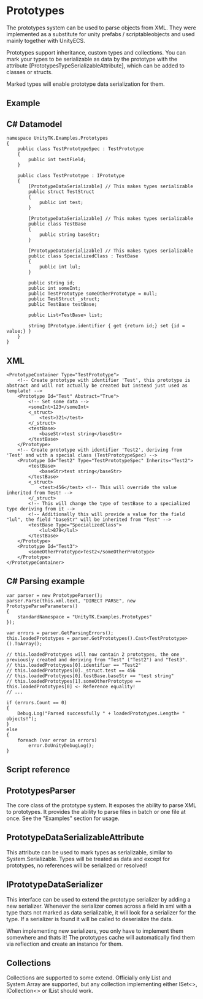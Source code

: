 # Prototypes

The prototypes system can be used to parse objects from XML.
They were implemented as a substitute for unity prefabs / scriptableobjects and used mainly together with UnityECS.

Prototypes support inheritance, custom types and collections.
You can mark your types to be serializable as data by the prototype with the attribute [PrototypesTypeSerializableAttribute], which can be added to classes or structs.

Marked types will enable prototype data serialization for them.

## Example

C# Datamodel
---
```
namespace UnityTK.Examples.Prototypes
{
	public class TestPrototypeSpec : TestPrototype
	{
		public int testField;
	}

	public class TestPrototype : IPrototype
	{
		[PrototypeDataSerializable] // This makes types serializable
		public struct TestStruct
		{
			public int test;
		}
		
		[PrototypeDataSerializable] // This makes types serializable
		public class TestBase
		{
			public string baseStr;
		}
		
		[PrototypeDataSerializable] // This makes types serializable
		public class SpecializedClass : TestBase
		{
			public int lul;
		}

		public string id;
		public int someInt;
		public TestPrototype someOtherPrototype = null;
		public TestStruct _struct;
		public TestBase testBase;
		
		public List<TestBase> list;

		string IPrototype.identifier { get {return id;} set {id = value;} }
	}
}
```

XML
---
```
<PrototypeContainer Type="TestPrototype">
    <!-- Create prototype with identifier 'Test', this prototype is abstract and will not actually be created but instead just used as template! -->
    <Prototype Id="Test" Abstract="True">
        <!-- Set some data -->
        <someInt>123</someInt>
        <_struct>
            <test>321</test>
        </_struct>
        <testBase>
            <baseStr>test string</baseStr>
        </testBase>
    </Prototype>
    <!-- Create prototype with identifier 'Test2', deriving from 'Test' and with a special class (TestPrototypeSpec) -->
    <Prototype Id="Test2" Type="TestPrototypeSpec" Inherits="Test2">
        <testBase>
            <baseStr>test string</baseStr>
        </testBase>
        <_struct>
            <test>456</test> <!-- This will override the value inherited from Test! -->
        </_struct>
        <!-- This will change the type of testBase to a specialized type deriving from it -->
        <!-- Additionally this will provide a value for the field "lul", the field "baseStr" will be inherited from "Test" -->
        <testBase Type="SpecializedClass">
            <lul>879</lul> 
        </testBase>
    </Prototype>
    <Prototype Id="Test3">
        <someOtherPrototype>Test2</someOtherPrototype>
    </Prototype>
</PrototypeContainer>
```

C# Parsing example
---
```
var parser = new PrototypeParser();
parser.Parse(this.xml.text, "DIRECT PARSE", new PrototypeParseParameters()
{
	standardNamespace = "UnityTK.Examples.Prototypes"
});

var errors = parser.GetParsingErrors();
this.loadedPrototypes = parser.GetPrototypes().Cast<TestPrototype>().ToArray();

// this.loadedPrototypes will now contain 2 prototypes, the one previously created and deriving from "Test" ("Test2") and "Test3".
// this.loadedPrototypes[0].identifier == "Test2"
// this.loadedPrototypes[0]._struct.test == 456
// this.loadedPrototypes[0].testBase.baseStr == "test string"
// this.loadedPrototypes[1].someOtherPrototype == this.loadedPrototypes[0] <- Reference equality!
// ...

if (errors.Count == 0)
{
	Debug.Log("Parsed successfully " + loadedPrototypes.Length+ " objects!");
}
else
{
	foreach (var error in errors)
		error.DoUnityDebugLog();
}
```

## Script reference

PrototypesParser
----

The core class of the prototype system. It exposes the ability to parse XML to prototypes.
It provides the ability to parse files in batch or one file at once. See the "Examples" section for usage.

PrototypeDataSerializableAttribute
---

This attribute can be used to mark types as serializable, similar to System.Serializable.
Types will be treated as data and except for prototypes, no references will be serialized or resolved!

IPrototypeDataSerializer
---

This interface can be used to extend the prototype serializer by adding a new serializer.
Whenever the serializer comes across a field in xml with a type thats not marked as data serializable, it will look for a serializer for the type.
If a serializer is found it will be called to deserialize the data.

When implementing new serializers, you only have to implement them somewhere and thats it!
The prototypes cache will automatically find them via reflection and create an instance for them.

## Collections

Collections are supported to some extend.
Officially only List<T> and System.Array are supported, but any collection implementing either ISet<>, ICollection<> or IList should work.

